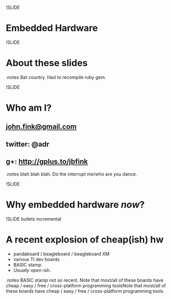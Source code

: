 !SLIDE 
# Embedded Hardware #

!SLIDE
# About these slides #

.notes Bat country. Had to recompile ruby gem.

!SLIDE
# Who am I? #
## john.fink@gmail.com ##
## twitter: @adr ##
## g+: http://gplus.to/jbfink ##

.notes blah blah blah. Do the interrupt me/who are you dance.

!SLIDE
# Why embedded hardware *now*? #

!SLIDE bullets incremental
# A recent explosion of cheap(ish) hw #

* pandaboard / beagleboard / beagleboard XM
* various TI dev boards
* BASIC stamp
* *Usually* open-ish.

.notes BASIC stamp not so recent. Note that most/all of these boards have cheap / easy / free / cross-platform programming toolsNote that most/all of these boards have cheap / easy / free / cross-platform programming tools.
